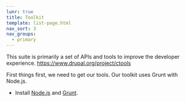 ```yaml
---
lunr: true
title: Toolkit
template: list-page.html
nav_sort: 3
nav_groups:
  - primary
---
```


This suite is primarily a set of APIs and tools to improve the developer experience. https://www.drupal.org/project/ctools

First things first, we need to get our tools. Our toolkit uses Grunt with Node.js.

* Install [Node.js](http://nodejs.org/) and [Grunt](http://gruntjs.com/getting-started).
